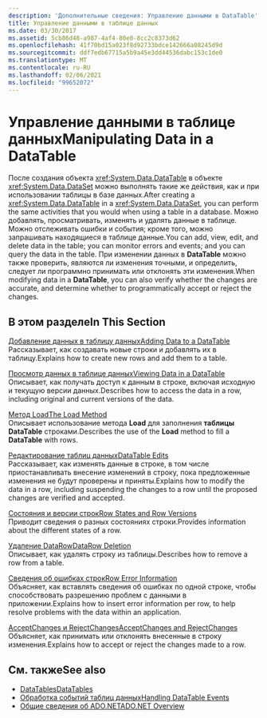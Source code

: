 ```yaml
---
description: 'Дополнительные сведения: Управление данными в DataTable'
title: Управление данными в таблице данных
ms.date: 03/30/2017
ms.assetid: 5cb86d48-a987-4af4-80e0-8cc2c8373d62
ms.openlocfilehash: 41f70bd15a023f8d92733bdce142666a08245d9d
ms.sourcegitcommit: ddf7edb67715a5b9a45e3dd44536dabc153c1de0
ms.translationtype: MT
ms.contentlocale: ru-RU
ms.lasthandoff: 02/06/2021
ms.locfileid: "99652072"
---
```

# <a name="manipulating-data-in-a-datatable"></a><span data-ttu-id="7999c-103">Управление данными в таблице данных</span><span class="sxs-lookup"><span data-stu-id="7999c-103">Manipulating Data in a DataTable</span></span>

<span data-ttu-id="7999c-104">После создания объекта <xref:System.Data.DataTable> в объекте <xref:System.Data.DataSet> можно выполнять такие же действия, как и при использовании таблицы в базе данных.</span><span class="sxs-lookup"><span data-stu-id="7999c-104">After creating a <xref:System.Data.DataTable> in a <xref:System.Data.DataSet>, you can perform the same activities that you would when using a table in a database.</span></span> <span data-ttu-id="7999c-105">Можно добавлять, просматривать, изменять и удалять данные в таблице. Можно отслеживать ошибки и события; кроме того, можно запрашивать находящиеся в таблице данные.</span><span class="sxs-lookup"><span data-stu-id="7999c-105">You can add, view, edit, and delete data in the table; you can monitor errors and events; and you can query the data in the table.</span></span> <span data-ttu-id="7999c-106">При изменении данных в **DataTable** можно также проверить, являются ли изменения точными, и определить, следует ли программно принимать или отклонять эти изменения.</span><span class="sxs-lookup"><span data-stu-id="7999c-106">When modifying data in a **DataTable**, you can also verify whether the changes are accurate, and determine whether to programmatically accept or reject the changes.</span></span>  
  
## <a name="in-this-section"></a><span data-ttu-id="7999c-107">В этом разделе</span><span class="sxs-lookup"><span data-stu-id="7999c-107">In This Section</span></span>  

 [<span data-ttu-id="7999c-108">Добавление данных в таблицу данных</span><span class="sxs-lookup"><span data-stu-id="7999c-108">Adding Data to a DataTable</span></span>](adding-data-to-a-datatable.md)  
 <span data-ttu-id="7999c-109">Рассказывает, как создавать новые строки и добавлять их в таблицу.</span><span class="sxs-lookup"><span data-stu-id="7999c-109">Explains how to create new rows and add them to a table.</span></span>  
  
 [<span data-ttu-id="7999c-110">Просмотр данных в таблице данных</span><span class="sxs-lookup"><span data-stu-id="7999c-110">Viewing Data in a DataTable</span></span>](viewing-data-in-a-datatable.md)  
 <span data-ttu-id="7999c-111">Описывает, как получать доступ к данным в строке, включая исходную и текущую версии данных.</span><span class="sxs-lookup"><span data-stu-id="7999c-111">Describes how to access the data in a row, including original and current versions of the data.</span></span>  
  
 [<span data-ttu-id="7999c-112">Метод Load</span><span class="sxs-lookup"><span data-stu-id="7999c-112">The Load Method</span></span>](the-load-method.md)  
 <span data-ttu-id="7999c-113">Описывает использование метода **Load** для заполнения **таблицы DataTable** строками.</span><span class="sxs-lookup"><span data-stu-id="7999c-113">Describes the use of the **Load** method to fill a **DataTable** with rows.</span></span>  
  
 [<span data-ttu-id="7999c-114">Редактирование таблиц данных</span><span class="sxs-lookup"><span data-stu-id="7999c-114">DataTable Edits</span></span>](datatable-edits.md)  
 <span data-ttu-id="7999c-115">Рассказывает, как изменять данные в строке, в том числе приостанавливать внесение изменений в строку, пока предложенные изменения не будут проверены и приняты.</span><span class="sxs-lookup"><span data-stu-id="7999c-115">Explains how to modify the data in a row, including suspending the changes to a row until the proposed changes are verified and accepted.</span></span>  
  
 [<span data-ttu-id="7999c-116">Состояния и версии строк</span><span class="sxs-lookup"><span data-stu-id="7999c-116">Row States and Row Versions</span></span>](row-states-and-row-versions.md)  
 <span data-ttu-id="7999c-117">Приводит сведения о разных состояниях строки.</span><span class="sxs-lookup"><span data-stu-id="7999c-117">Provides information about the different states of a row.</span></span>  
  
 [<span data-ttu-id="7999c-118">Удаление DataRow</span><span class="sxs-lookup"><span data-stu-id="7999c-118">DataRow Deletion</span></span>](datarow-deletion.md)  
 <span data-ttu-id="7999c-119">Описывает, как удалять строку из таблицы.</span><span class="sxs-lookup"><span data-stu-id="7999c-119">Describes how to remove a row from a table.</span></span>  
  
 [<span data-ttu-id="7999c-120">Сведения об ошибках строк</span><span class="sxs-lookup"><span data-stu-id="7999c-120">Row Error Information</span></span>](row-error-information.md)  
 <span data-ttu-id="7999c-121">Объясняет, как вставлять сведения об ошибках по одной строке, чтобы способствовать разрешению проблем с данными в приложении.</span><span class="sxs-lookup"><span data-stu-id="7999c-121">Explains how to insert error information per row, to help resolve problems with the data within an application.</span></span>  
  
 [<span data-ttu-id="7999c-122">AcceptChanges и RejectChanges</span><span class="sxs-lookup"><span data-stu-id="7999c-122">AcceptChanges and RejectChanges</span></span>](acceptchanges-and-rejectchanges.md)  
 <span data-ttu-id="7999c-123">Объясняет, как принимать или отклонять внесенные в строку изменения.</span><span class="sxs-lookup"><span data-stu-id="7999c-123">Explains how to accept or reject the changes made to a row.</span></span>  
  
## <a name="see-also"></a><span data-ttu-id="7999c-124">См. также</span><span class="sxs-lookup"><span data-stu-id="7999c-124">See also</span></span>

- [<span data-ttu-id="7999c-125">DataTables</span><span class="sxs-lookup"><span data-stu-id="7999c-125">DataTables</span></span>](datatables.md)
- [<span data-ttu-id="7999c-126">Обработка событий таблиц данных</span><span class="sxs-lookup"><span data-stu-id="7999c-126">Handling DataTable Events</span></span>](handling-datatable-events.md)
- [<span data-ttu-id="7999c-127">Общие сведения об ADO.NET</span><span class="sxs-lookup"><span data-stu-id="7999c-127">ADO.NET Overview</span></span>](../ado-net-overview.md)

